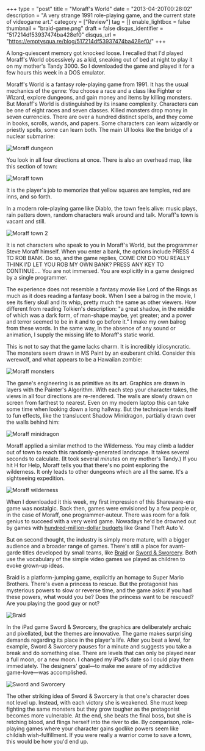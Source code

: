 +++
type = "post"
title = "Moraff's World"
date = "2013-04-20T00:28:02"
description = "A very strange 1991 role-playing game, and the current state of videogame art."
category = ["Review"]
tag = []
enable_lightbox = false
thumbnail = "braid-game.png"
draft = false
disqus_identifier = "517214df53937474ba428ef0"
disqus_url = "https://emptysqua.re/blog/517214df53937474ba428ef0/"
+++

<p>A long-quiescent memory got knocked loose. I recalled that I'd played Moraff's World obsessively as a kid, sneaking out of bed at night to play it on my mother's Tandy 3000. So I downloaded the game and played it for a few hours this week in a DOS emulator.</p>
<p>Moraff's World is a fantasy role-playing game from 1991. It has the usual mechanics of the genre: You choose a race and a class like Fighter or Wizard, explore dungeons, and gain money and items by killing monsters. But Moraff's World is distinguished by its insane complexity. Characters can be one of eight races and seven classes. Killed monsters drop money in seven currencies. There are over a hundred distinct spells, and they come in books, scrolls, wands, and papers. Some characters can learn wizardly or priestly spells, some can learn both. The main UI looks like the bridge of a nuclear submarine:</p>
<p><img style="display:block; margin-left:auto; margin-right:auto;" src="moraff-dungeon.png" alt="Moraff dungeon" title="moraff-dungeon.png" border="0"   /></p>
<p>You look in all four directions at once. There is also an overhead map, like this section of town:</p>
<p><img style="display:block; margin-left:auto; margin-right:auto;" src="moraff-town.png" alt="Moraff town" title="moraff-town.png" border="0"   /></p>
<p>It is the player's job to memorize that yellow squares are temples, red are inns, and so forth.</p>
<p>In a modern role-playing game like Diablo, the town feels alive: music plays, rain patters down, random characters walk around and talk. Moraff's town is vacant and still.</p>
<p><img style="display:block; margin-left:auto; margin-right:auto;" src="moraff-town-2.png" alt="Moraff town 2" title="moraff-town-2.png" border="0"   /></p>
<p>It is not characters who speak to you in Moraff's World, but the programmer Steve Moraff himself. When you enter a bank, the options include PRESS 4 TO ROB BANK. Do so, and the game replies, COME ON! DO YOU REALLY THINK I'D LET YOU ROB MY OWN BANK? PRESS ANY KEY TO CONTINUE.... You are not immersed. You are explicitly in a game designed by a single programmer.</p>
<p>The experience does not resemble a fantasy movie like Lord of the Rings as much as it does reading a fantasy book. When I see a balrog in the movie, I see its fiery skull and its whip, pretty much the same as other viewers. How different from reading Tolkien's description: "a great shadow, in the middle of which was a dark form, of man-shape maybe, yet greater; and a power and terror seemed to be in it and to go before it." I make my own balrog from these words. In the same way, in the absence of any sound or animation, I supply the missing life to Moraff's static world.</p>
<p>This is not to say that the game lacks charm. It is incredibly idiosyncratic. The monsters seem drawn in MS Paint by an exuberant child. Consider this werewolf, and what appears to be a Hawaiian zombie:</p>
<p><img style="display:block; margin-left:auto; margin-right:auto;" src="moraff-monsters.png" alt="Moraff monsters" title="moraff-monsters.png" border="0"   /></p>
<p>The game's engineering is as primitive as its art. Graphics are drawn in layers with the Painter's Algorithm. With each step your character takes, the views in all four directions are re-rendered. The walls are slowly drawn on screen from farthest to nearest. Even on my modern laptop this can take some time when looking down a long hallway. But the technique lends itself to fun effects, like the translucent Shadow Minidragon, partially drawn over the walls behind him:</p>
<p><img style="display:block; margin-left:auto; margin-right:auto;" src="moraff-minidragon.png" alt="Moraff minidragon" title="moraff-minidragon.png" border="0"   /></p>
<p>Moraff applied a similar method to the Wilderness. You may climb a ladder out of town to reach this randomly-generated landscape. It takes several seconds to calculate. (It took several <em>minutes</em> on my mother's Tandy.) If you hit H for Help, Moraff tells you that there's no point exploring the wilderness. It only leads to other dungeons which are all the same. It's a sightseeing expedition.</p>
<p><img style="display:block; margin-left:auto; margin-right:auto;" src="moraff-wilderness.png" alt="Moraff wilderness" title="moraff-wilderness.png" border="0"   /></p>
<p>When I downloaded it this week, my first impression of this Shareware-era game was nostalgic. Back then, games were envisioned by a few people or, in the case of Moraff, one programmer-auteur. There was room for a folk genius to succeed with a very weird game. Nowadays he'd be drowned out by games with <a href="http://www.gamesindustry.biz/articles/2013-02-01-gta-v-dev-costs-over-USD137-million-says-analyst">hundred-million-dollar budgets</a> like Grand Theft Auto V.</p>
<p>But on second thought, the industry is simply more mature, with a bigger audience and a broader range of games. There's still a place for avant-garde titles developed by small teams, like <a href="http://braid-game.com/">Braid</a> or <a href="http://www.swordandsworcery.com/">Sword &amp; Sworcery</a>. Both use the vocabulary of the simple video games we played as children to evoke grown-up ideas.</p>
<p>Braid is a platform-jumping game, explicitly an homage to Super Mario Brothers. There's even a princess to rescue. But the protagonist has mysterious powers to slow or reverse time, and the game asks: if you had these powers, what would you be? Does the princess want to be rescued? Are you playing the good guy or not?</p>
<p><img style="display:block; margin-left:auto; margin-right:auto;" src="braid-game.png" alt="Braid" title="braid-game.png" border="0"   /></p>
<p>In the iPad game Sword &amp; Sworcery, the graphics are deliberately archaic and pixellated, but the themes are innovative. The game makes surprising demands regarding its place in the player's life. After you beat a level, for example, Sword &amp; Sworcery pauses for a minute and suggests you take a break and do something else. There are levels that can only be played near a full moon, or a new moon. I changed my iPad's date so I could play them immediately. The designers' goal&mdash;to make me aware of my addictive game-love&mdash;was accomplished.</p>
<p><img style="display:block; margin-left:auto; margin-right:auto;" src="sword-and-sworcery.png" alt="Sword and Sworcery" title="sword-and-sworcery.png" border="0"   /></p>
<p>The other striking idea of Sword &amp; Sworcery is that one's character does not level up. Instead, with each victory she is weakened. She must keep fighting the same monsters but they grow tougher as the protagonist becomes more vulnerable. At the end, she beats the final boss, but she is retching blood, and flings herself into the river to die. By comparison, role-playing games where your character gains godlike powers seem like childish wish-fulfillment. If you were really a warrior come to save a town, this would be how you'd end up.</p>
